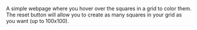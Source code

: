 A simple webpage where you hover over the squares in a grid to color them. The reset button will allow you to 
create as many squares in your grid as you want (up to 100x100).
